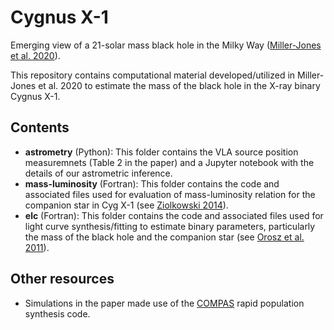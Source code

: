# Cygnus X-1

Emerging view of a 21-solar mass black hole in the Milky Way ([Miller-Jones et al. 2020]()).

This repository contains computational material developed/utilized in Miller-Jones et al. 2020 to estimate the mass of the black hole in the X-ray binary Cygnus X-1.

## Contents

- **astrometry** (Python): This folder contains the VLA source position measuremnets (Table 2 in the paper) and a Jupyter notebook with the details of our astrometric inference.
- **mass-luminosity** (Fortran): This folder contains the code and associated files used for evaluation of mass-luminosity relation for the companion star in Cyg X-1 (see [Ziolkowski 2014](https://ui.adsabs.harvard.edu/abs/2014MNRAS.440L..61Z/abstract)).
- **elc** (Fortran): This folder contains the code and associated files used for light curve synthesis/fitting to estimate binary parameters, particularly the mass of the black hole and the companion star (see [Orosz et al. 2011](https://ui.adsabs.harvard.edu/abs/2011ApJ...742...84O/abstract)).

## Other resources

- Simulations in the paper made use of the [COMPAS](http://github.com/TeamCOMPAS/COMPAS) rapid population synthesis code.
